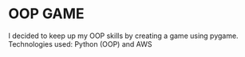 # OOP GAME

I decided to keep up my OOP skills by creating a game using pygame.
Technologies used: Python (OOP) and AWS
